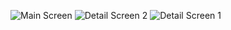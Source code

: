 ![Main Screen](https://github.com/user-attachments/assets/39e4b348-0d0a-4e4e-87c1-3b20c9fbb316)
![Detail Screen 2](https://github.com/user-attachments/assets/54eb5b52-00a1-4153-8399-dd448cb46b14)
![Detail Screen 1](https://github.com/user-attachments/assets/22de99ca-d1ea-42d5-9b31-277c9178cd64)
